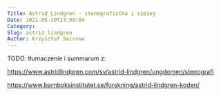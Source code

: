 ```yaml
---
Title: Astrid Lindgren - stenografistka i szpieg
Date: 2021-05-20T23:59:04
Category: 
Slug: astrid_lindgren
Author: Krzysztof Smirnow
---
```




TODO: tłumaczenie i summarum z:

https://www.astridlindgren.com/sv/astrid-lindgren/ungdomen/stenografi

https://www.barnboksinstitutet.se/forskning/astrid-lindgren-koden/